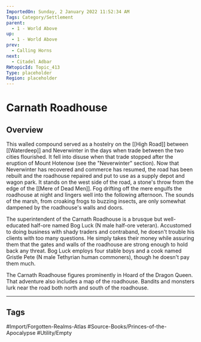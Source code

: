 ```yaml
---
ImportedOn: Sunday, 2 January 2022 11:52:34 AM
Tags: Category/Settlement
parent:
  - 1 - World Above
up:
  - 1 - World Above
prev:
  - Calling Horns
next:
  - Citadel Adbar
RWtopicId: Topic_413
Type: placeholder
Region: placeholder
---
```

# Carnath Roadhouse
## Overview
This walled compound served as a hostelry on the [[High Road]] between [[Waterdeep]] and Neverwinter in the days when trade between the two cities flourished. It fell into disuse when that trade stopped after the eruption of Mount Hotenow (see the "Neverwinter" section). Now that Neverwinter has recovered and commerce has resumed, the road has been rebuilt and the roadhouse repaired and put to use as a supply depot and wagon park. It stands on the west side of the road, a stone's throw from the edge of the [[Mere of Dead Men]]. Fog drifting off the mere engulfs the roadhouse at night and lingers well into the following afternoon. The sounds of the marsh, from croaking frogs to buzzing insects, are only somewhat dampened by the roadhouse's walls and doors.

The superintendent of the Carnath Roadhouse is a brusque but well-educated half-ore named Bog Luck (N male half-ore veteran). Accustomed to doing business with shady traders and contraband, he doesn't trouble his clients with too many questions. He simply takes their money while assuring them that the gates and walls of the roadhouse are strong enough to hold back any threat. Bog Luck employs four stable boys and a cook named Gristle Pete (N male Tethyrian human commoners), though he doesn't pay them much.

The Carnath Roadhouse figures prominently in Hoard of the Dragon Queen. That adventure also includes a map of the roadhouse. Bandits and monsters lurk near the road both north and south of the roadhouse.


---
## Tags
#Import/Forgotten-Realms-Atlas #Source-Books/Princes-of-the-Apocalypse #Utility/Empty

